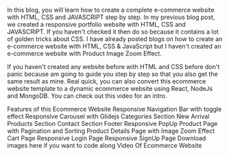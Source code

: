 In this blog, you will learn how to create a complete e-commerce website with HTML, CSS and JAVASCRIPT step by step. In my previous blog post, we created a responsive portfolio website with HTML, CSS and JAVASCRIPT. If you haven't checked it then do so because it contains a lot of golden tricks about CSS. I have already posted blogs on how to create an e-commerce website with HTML, CSS & JavaScript but I haven't created an e-commerce website with Product Image Zoom Effect.

If you haven't created any website before with HTML and CSS before don't panic because am going to guide you step by step so that you also get the same result as mine. Real quick, you can also convert this ecommerce website template to a dynamic ecommerce website using React, NodeJs and MongoDB. You can check out this video for an intro.

Features of this Ecommerce Website
Responsive Navigation Bar with toggle effect
Responsive Carousel with Glidejs
Categories Section
New Arrival Products Section
Contact Section
Footer
Responsive PopUp
Product Page with Pagination and Sorting
Product Details Page with Image Zoom Effect
Cart Page
Responsive Login Page
Responsive SignUp Page
Download images here if you want to code along
Video Of Ecommerce Website